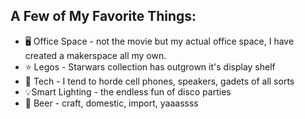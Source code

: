 ## A Few of My Favorite Things:
* 🖥️ Office Space - not the movie but my actual office space, I have created a makerspace all my own.
* :star: Legos - Starwars collection has outgrown it's display shelf
* :electric_plug: Tech - I tend to horde cell phones, speakers, gadets of all sorts
* 💡Smart Lighting - the endless fun of disco parties 
* :beer: Beer - craft, domestic, import, yaaassss
